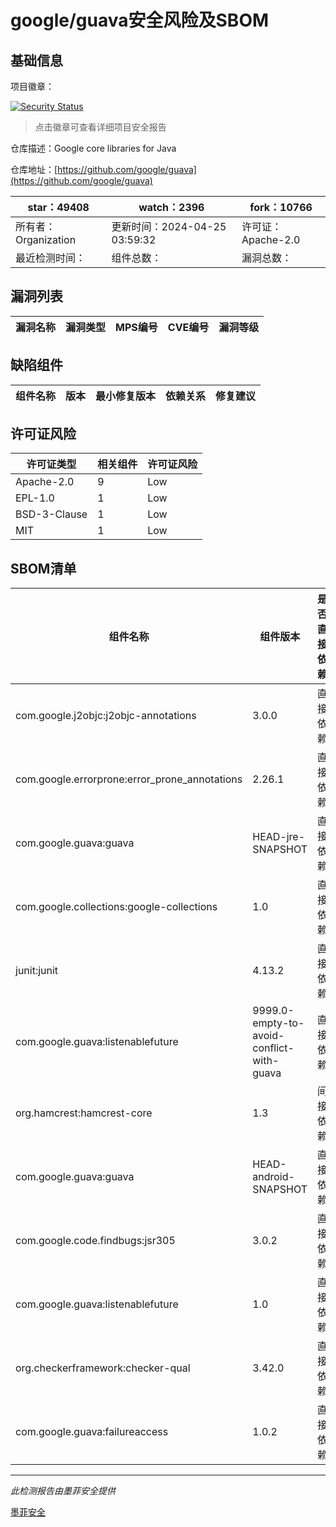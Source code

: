 # google/guava安全风险及SBOM

## 基础信息

项目徽章：

[![Security Status](https://www.murphysec.com/platform3/v31/badge/1783560812109443072.svg)](https://www.murphysec.com/console/report/1714343592377237504/1783560812109443072)

> 点击徽章可查看详细项目安全报告

仓库描述：Google core libraries for Java

仓库地址：[https://github.com/google/guava](https://github.com/google/guava)

| star：49408 | watch：2396 | fork：10766 |
| ----------- | -------------- | ------------ |
| 所有者：Organization | 更新时间：2024-04-25 03:59:32 | 许可证：Apache-2.0 |
| 最近检测时间： | 组件总数： | 漏洞总数： |




## 漏洞列表

| 漏洞名称 | 漏洞类型 | MPS编号 | CVE编号 | 漏洞等级 |
| ------- | ------ | ------- | ------ | ----- |





## 缺陷组件

| 组件名称 | 版本 | 最小修复版本 | 依赖关系 | 修复建议 |
| -------- | ---- | ------------ | -------- | -------- |





## 许可证风险

| 许可证类型 | 相关组件 | 许可证风险 |
| ---------- | -------- | ---------- |
|Apache-2.0|9|Low|
|EPL-1.0|1|Low|
|BSD-3-Clause|1|Low|
|MIT|1|Low|




## SBOM清单

| 组件名称 | 组件版本 | 是否直接依赖 | 仓库 |
| -------- | -------- | ------------ | ---- |
|com.google.j2objc:j2objc-annotations|3.0.0|直接依赖|maven|
|com.google.errorprone:error_prone_annotations|2.26.1|直接依赖|maven|
|com.google.guava:guava|HEAD-jre-SNAPSHOT|直接依赖|maven|
|com.google.collections:google-collections|1.0|直接依赖|maven|
|junit:junit|4.13.2|直接依赖|maven|
|com.google.guava:listenablefuture|9999.0-empty-to-avoid-conflict-with-guava|直接依赖|maven|
|org.hamcrest:hamcrest-core|1.3|间接依赖|maven|
|com.google.guava:guava|HEAD-android-SNAPSHOT|直接依赖|maven|
|com.google.code.findbugs:jsr305|3.0.2|直接依赖|maven|
|com.google.guava:listenablefuture|1.0|直接依赖|maven|
|org.checkerframework:checker-qual|3.42.0|直接依赖|maven|
|com.google.guava:failureaccess|1.0.2|直接依赖|maven|


------

*此检测报告由墨菲安全提供*

[墨菲安全](www.murphysec.com)